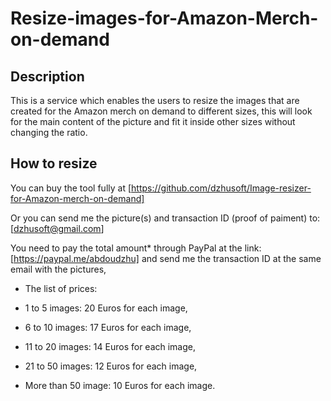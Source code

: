 # Resize-images-for-Amazon-Merch-on-demand

## Description
This is a service which enables the users to resize the images that are created for the Amazon merch on demand to different sizes, this will look for the main content of the picture and fit it inside other sizes without changing the ratio.

## How to resize
You can buy the tool fully at [https://github.com/dzhusoft/Image-resizer-for-Amazon-merch-on-demand]

Or you can send me the picture(s) and transaction ID (proof of paiment) to: [dzhusoft@gmail.com]

You need to pay the total amount* through PayPal at the link: [https://paypal.me/abdoudzhu] and send me the transaction ID at the same email with the pictures,

* The list of prices:

- 1 to 5 images: 20 Euros for each image,

- 6 to 10 images: 17 Euros for each image,

- 11 to 20 images: 14 Euros for each image,

- 21 to 50 images: 12 Euros for each image,

- More than 50 image: 10 Euros for each image.
